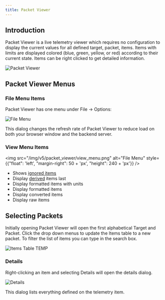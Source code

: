 ```yaml
---
title: Packet Viewer
---
```


## Introduction

Packet Viewer is a live telemetry viewer which requires no configuration to display the current values for all defined target, packet, items. Items with limits are displayed colored (blue, green, yellow, or red) according to their current state. Items can be right clicked to get detailed information.

![Packet Viewer](/img/v5/packet_viewer/packet_viewer.png)

## Packet Viewer Menus

### File Menu Items

Packet Viewer has one menu under File -> Options:

![File Menu](/img/v5/packet_viewer/file_menu.png)

This dialog changes the refresh rate of Packet Viewer to reduce load on both your browser window and the backend server.

### View Menu Items

<!-- Image sized to match up with bullets -->

<img src="/img/v5/packet_viewer/view_menu.png"
alt="File Menu"
style={{"float": 'left', "margin-right": 50 + 'px', "height": 240 + 'px'}} />

- Shows [ignored items](../configuration/target.md#ignore_item)
- Display [derived](../configuration/telemetry.md#derived-items) items last
- Display formatted items with units
- Display formatted items
- Display converted items
- Display raw items

## Selecting Packets

Initially opening Packet Viewer will open the first alphabetical Target and Packet. Click the drop down menus to update the Items table to a new packet. To filter the list of items you can type in the search box.

![Items Table TEMP](/img/v5/packet_viewer/select_packet.png)

### Details

Right-clicking an item and selecting Details will open the details dialog.

![Details](/img/v5/packet_viewer/temp1_details.png)

This dialog lists everything defined on the telemetry item.
